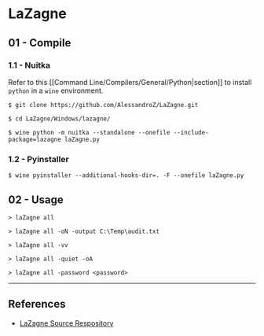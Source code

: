 # LaZagne

## 01 - Compile

### 1.1 - Nuitka

Refer to this [[Command Line/Compilers/General/Python|section]] to install `python` in a `wine` environment.

```
$ git clone https://github.com/AlessandroZ/LaZagne.git

$ cd LaZagne/Windows/lazagne/

$ wine python -m nuitka --standalone --onefile --include-package=lazagne laZagne.py
```

### 1.2 - Pyinstaller

```
$ wine pyinstaller --additional-hooks-dir=. -F --onefile laZagne.py
```

## 02 - Usage

```
> laZagne all

> laZagne all -oN -output C:\Temp\audit.txt

> laZagne all -vv

> laZagne all -quiet -oA

> laZagne all -password <password>
```

---
## References

- [LaZagne Source Respository](https://github.com/AlessandroZ/LaZagne.git)